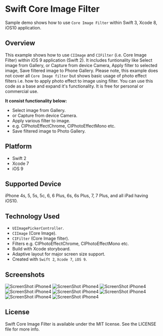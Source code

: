 # Swift Core Image Filter
Sample demo shows how to use ``Core Image Filter`` within Swift 3, Xcode 8, iOS10 application.

## Overview
This example shows how to use ``CIImage`` and ``CIFilter`` (i.e. Core Image Filter) within iOS 9 application (Swift 2). It includes funtionality like Select image from Gallery, or Capture from device Camera, Apply filter to selected image, Save filtered image to Phone Gallery. Please note, this example does not cover all ``Core Image filter`` but shows basic usage of photo effect filters i.e. how to apply photo effect to image using filter. You can use this code as a base and expand it's functionality. It is free for personal or commercial use.

**It consist functionality below:**
+ Select image from Gallery.
+ or Capture from device Camera.
+ Apply various filter to image.
+ e.g. CIPhotoEffectChrome, CIPhotoEffectMono etc.
+ Save filtered image to Photo Gallery.

## Platform
+ Swift 2
+ Xcode 7
+ iOS 9

## Supported Device
iPhone 4s, 5, 5s, 5c, 6, 6 Plus, 6s, 6s Plus, 7, 7 Plus, and all iPad having iOS10.

## Technology Used
+ ``UIImagePickerController``.
+ ``CIImage`` (Core Image). 
+ ``CIFilter`` (Core Image filter).
+ Filters e.g. CIPhotoEffectChrome, CIPhotoEffectMono etc.
+ Build with Xcode storyboard.
+ Adaptive layout for major screen size support.
+ Created with ``Swift 2``, ``Xcode 7``, ``iOS 9``.

## Screenshots
![ScreenShot iPhone4](../master/Screenshots/main-1t.png)
![ScreenShot iPhone4](../master/Screenshots/main-2t.png)
![ScreenShot iPhone4](../master/Screenshots/main-3t.png)
![ScreenShot iPhone4](../master/Screenshots/main-4t.png)
![ScreenShot iPhone4](../master/Screenshots/main-5t.png)
![ScreenShot iPhone4](../master/Screenshots/main-6t.png)
![ScreenShot iPhone4](../master/Screenshots/main-7t.png)
![ScreenShot iPhone4](../master/Screenshots/main-8t.png)

## License
Swift Core Image Filter is available under the MIT license. See the LICENSE file for more info.

